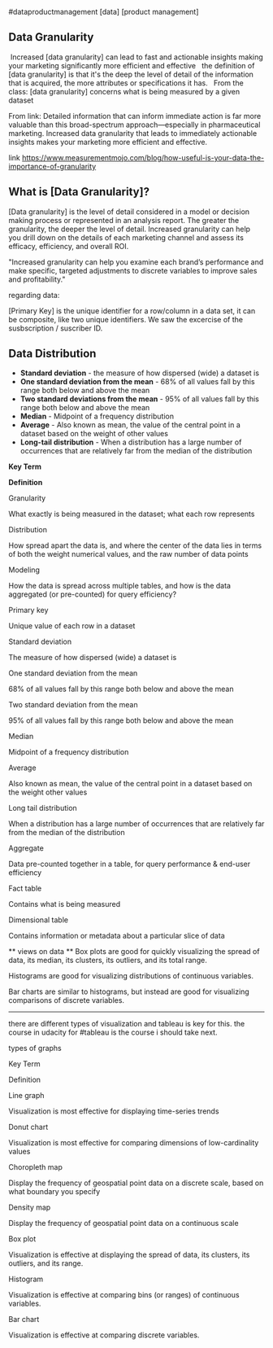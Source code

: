 #dataproductmanagement [data] [product management] 

## Data Granularity
 Increased [data granularity] can lead to fast and actionable insights making your marketing significantly more efficient and effective 
  the definition of [data granularity] is that it's the deep the level of detail of the information that is acquired, the more attributes or specifications it has. 
  From the class: [data granularity] concerns what is being measured by a given dataset

From link: Detailed information that can inform immediate action is far more valuable than this broad-spectrum approach—especially in pharmaceutical marketing. Increased data granularity that leads to immediately actionable insights makes your marketing more efficient and effective.

link https://www.measurementmojo.com/blog/how-useful-is-your-data-the-importance-of-granularity

## What is [Data Granularity]?

[Data granularity] is the level of detail considered in a model or decision making process or represented in an analysis report. The greater the granularity, the deeper the level of detail. Increased granularity can help you drill down on the details of each marketing channel and assess its efficacy, efficiency, and overall ROI.

"Increased granularity can help you examine each brand’s performance and make specific, targeted adjustments to discrete variables to improve sales and profitability."

regarding data: 

[Primary Key] is the unique identifier for a row/column in a data set, it can be composite, like two unique identifiers. We saw the excercise of the susbscription / suscriber ID. 

## Data Distribution
-   **Standard deviation** - the measure of how dispersed (wide) a dataset is
-   **One standard deviation from the mean** - 68% of all values fall by this range both below and above the mean
-   **Two standard deviations from the mean** - 95% of all values fall by this range both below and above the mean
-   **Median** - Midpoint of a frequency distribution
-   **Average** - Also known as mean, the value of the central point in a dataset based on the weight of other values
-   **Long-tail distribution** - When a distribution has a large number of occurrences that are relatively far from the median of the distribution


**Key Term**

**Definition**

Granularity

What exactly is being measured in the dataset; what each row represents

Distribution

How spread apart the data is, and where the center of the data lies in terms of both the weight numerical values, and the raw number of data points

Modeling

How the data is spread across multiple tables, and how is the data aggregated (or pre-counted) for query efficiency?

Primary key

Unique value of each row in a dataset

Standard deviation

The measure of how dispersed (wide) a dataset is

One standard deviation from the mean

68% of all values fall by this range both below and above the mean

Two standard deviation from the mean

95% of all values fall by this range both below and above the mean

Median

Midpoint of a frequency distribution

Average

Also known as mean, the value of the central point in a dataset based on the weight other values

Long tail distribution

When a distribution has a large number of occurrences that are relatively far from the median of the distribution

Aggregate

Data pre-counted together in a table, for query performance & end-user efficiency

Fact table

Contains what is being measured

Dimensional table

Contains information or metadata about a particular slice of data

** views on data **
Box plots are good for quickly visualizing the spread of data, its median, its clusters, its outliers, and its total range.

Histograms are good for visualizing distributions of continuous variables.

Bar charts are similar to histograms, but instead are good for visualizing comparisons of discrete variables.

---
there are different types of visualization and tableau is key for this. the course in udacity for #tableau is the course i should take next. 



types of graphs

Key Term

Definition

Line graph

Visualization is most effective for displaying time-series trends

Donut chart

Visualization is most effective for comparing dimensions of low-cardinality values

Choropleth map

Display the frequency of geospatial point data on a discrete scale, based on what boundary you specify

Density map

Display the frequency of geospatial point data on a continuous scale

Box plot

Visualization is effective at displaying the spread of data, its clusters, its outliers, and its range.

Histogram

Visualization is effective at comparing bins (or ranges) of continuous variables.

Bar chart

Visualization is effective at comparing discrete variables.
